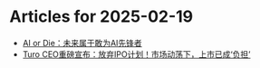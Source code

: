 # Articles for 2025-02-19

- [AI or Die：未来属于敢为AI先锋者](https://keithhchen.github.io/wpa-md-previews/2025-02-19/html/AI-or-Die未来属于敢为AI先锋者.html)
- [Turo CEO重磅宣布：放弃IPO计划！市场动荡下，上市已成‘负担’](https://keithhchen.github.io/wpa-md-previews/2025-02-19/html/Turo-CEO重磅宣布放弃IPO计划市场动荡下上市已成负担.html)